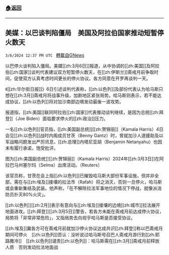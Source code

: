 ###  [:house:返回](README.md)
---


## 美媒：以巴谈判陷僵局　美国及阿拉伯国家推动短暂停火数天
`3/6/2024 12:37 PM UTC ` [轉載自GNews](https://gnews.org/articles/2370626)

以巴停火谈判陷入僵局。美媒[[zh:3月6日]]报道，从中协调的[[zh:美国]]及阿拉伯[[zh:国家]]谈判代表建议双方短暂停火数天，在[[zh:伊斯兰]]斋戒月前争取时间，促使双方认真考虑时间更长的停火协议。各方同意在开罗再谈判一天。

《[[zh:华尔街日报]]》6日引述谈判代表称，[[zh:以色列]]及部份代表认为哈马斯只想在[[zh:3月]]斋戒月将战事升级，加剧地区紧张局势。哈马斯则表示，若不能达成协议，[[zh:以色列]]将对加沙南部边境发动最後一波攻势。

报道指，[[zh:美国]]联同阿拉伯[[zh:国家]]代表推动谈判继续，是因为总统[[zh:拜登]]（Joe Biden）面临要求停火的[[zh:政治]]压力。

一名[[zh:以色列]]官员指，[[zh:美国副总统]][[zh:贺锦丽]]（Kamala Harris）4日会见[[zh:以色列]]战时内阁成员甘茨（Benny Gantz）时，曾就加沙人道援助及以军战略问题发出严厉讯息，[[zh:总理]]内塔尼亚胡（Benjamin Netanyahu）也因未有履行承诺，饱受批评。

图为[[zh:美国副总统]][[zh:贺锦丽]]（Kamala Harris）2024年[[zh:3月3日]]在阿拉巴马州塞尔玛（Selma）出席活动。（Reuters）

该官员称，甘茨在会上指[[zh:以色列]]已摧毁哈马斯大部份军事设施，但并非全部，需在与[[zh:埃及]]接壤的拉法市（Rafah）将之消灭，否则一旦停火，哈马斯或会重新集结及武装。他声称，「在不解除拉法军事地位的情况下停战，就像派消防员扑灭80%火灾」。

[[zh:以色列]][[zh:2月]]表示有意向与[[zh:埃及]]接壤的边境[[zh:城市]]拉法展开地面进攻。[[zh:拜登]][[zh:3月5日]]警告，若各方未能在斋戒月前达成停火协议，局势将「非常非常危险」，又指局势去向视乎哈马斯是否接受协议。

[[zh:埃及]]冀各方可在斋戒月前就加沙停火协议达成共识[[zh:拜登]]称以巴斋戒月期间可停火　[[zh:以色列]]否认：没听说过哈马斯号召巴人斋戒月游行到[[zh:耶路撒冷]]　[[zh:以色列]]谴责[[zh:以色列]]：哈马斯需在[[zh:3月]]斋戒月前释放人质　否则发动拉法地面战
